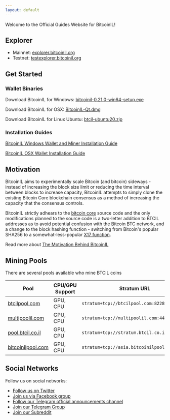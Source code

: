 ```yaml
---
layout: default
---
```


Welcome to the Official Guides Website for BitcoinIL!

## Explorer

- Mainnet: [explorer.bitcoinil.org](https://explorer.bitcoinil.org/)
- Testnet: [testexplorer.bitcoinil.org](https://testexplorer.bitcoinil.org/)

## Get Started

### Wallet Binaries

Download BitcoinIL for Windows: [bitcoinil-0.21.0-win64-setup.exe](/assets/downloads/binaries/windows/bitcoinil-0.21.0-win64-setup.exe)

Download BitcoinIL for OSX: [BitcoinIL-Qt.dmg](/assets/downloads/binaries/osx/BitcoinIL-Qt.dmg)

Download BitcoinIL for Linux Ubuntu: [btcil-ubuntu20.zip](/assets/downloads/binaries/linux/btcil-ubuntu20.zip)

### Installation Guides

[BitcoinIL Windows Wallet and Miner Installation Guide](./install/windows.html)

[BitcoinIL OSX Wallet Installation Guide](./install/osx.html)

## Motivation

BitcoinIL aims to experimentally scale Bitcoin (and bitcoin) sideways - instead of increasing the block size limit or reducing the time interval between blocks to increase capacity, BitcoinIL attempts to simply clone the existing Bitcoin Core blockchain consensus as a method of increasing the capacity that the consensus controls.

BitcoinIL strictly adhears to the [bitcoin core](https://github.com/bitcoin/bitcoin) source code and the only modifications planned to the source code is a two-letter addition to BTCIL addresses as to avoid potential confusion with the Bitcoin BTC network, and a change to the block hashing function - switching from Bitcoin's popular SHA256 to a somewhat-less-popular [X17 function](https://en.bitcoinwiki.org/wiki/X17).

Read more about [The Motivation Behind BitcoinIL](./pages/motivation.html)

## Mining Pools

There are several pools available who mine BTCIL coins

| Pool | CPU/GPU Support | Stratum URL |
| - | - | - |
| [btcilpool.com](https://btcilpool.com/) | GPU, CPU | `stratum+tcp://btcilpool.com:8228` |
| [multipoolil.com](https://multipoolil.com/) | GPU, CPU | `stratum+tcp://multipoolil.com:4467` |
| [pool.btcil.co.il](https://pool.btcil.co.il/) | GPU, CPU | `stratum+tcp://stratum.btcil.co.il:8736` |
| [bitcoinilpool.com](http://bitcoinilpool.com/) | GPU, CPU | `stratum+tcp://asia.bitcoinilpool.com:6101` |




## Social Networks

Follow us on social networks:

- [Follow us on Twitter](https://twitter.com/il_bitcoin)
- [Join us via Facebook group](https://www.facebook.com/groups/bitcoinli)
- [Follow our Telegram official announcements channel](https://t.me/itsbtcil)
- [Join our Telegram Group](https://t.me/bitcoinilnetwork)
- [Join our Subreddit](https://www.reddit.com/r/bitcoinli/)